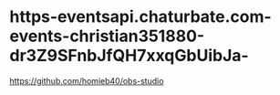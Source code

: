 # https-eventsapi.chaturbate.com-events-christian351880-dr3Z9SFnbJfQH7xxqGbUibJa-
https://github.com/homieb40/obs-studio
